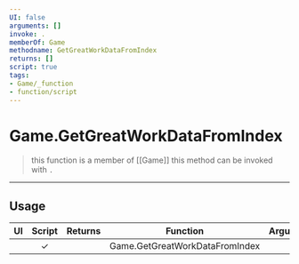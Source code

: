 ```yaml
---
UI: false
arguments: []
invoke: .
memberOf: Game
methodname: GetGreatWorkDataFromIndex
returns: []
script: true
tags:
- Game/_function
- function/script
---
```

# Game.GetGreatWorkDataFromIndex
> this function is a member of [[Game]]
> this method can be invoked with `.`
-----
## Usage
|  UI | Script | Returns | Function | Arguments |
|:---:|:------:|-------:|:--------:|:---------|
| |✓||Game.GetGreatWorkDataFromIndex||
